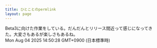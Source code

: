 ```yaml
---
title: ひとことのpermlink
layout: page
---
```

<div class="box" dt="1754286628819">
  Beta3に向けた作業をしている。だんだんとリリース間近って感じになってきた。大変さもあるが楽しさもあるね。
  <div class="content is-small">Mon Aug 04 2025 14:50:28 GMT+0900 (日本標準時)</div>
</div>